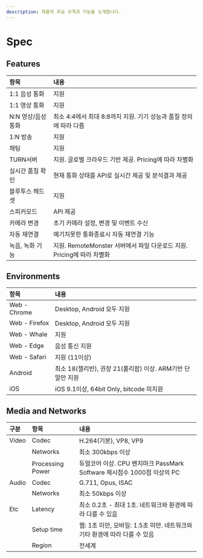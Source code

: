 ```yaml
---
description: 제품의 주요 규격과 기능을 소개합니다.
---
```


# Spec

## Features

| 항목 | 내용 |
| :--- | :--- |
| 1:1 음성 통화 | 지원 |
| 1:1 영상 통화 | 지원 |
| N:N 영상/음성 통화 | 최소 4:4에서 최대 8:8까지 지원. 기기 성능과 품질 정의에 따라 다름 |
| 1:N 방송 | 지원 |
| 채팅 | 지원 |
| TURN서버 | 지원. 글로벌 크라우드 기반 제공. Pricing에 따라 차별화 |
| 실시간 품질 확인 | 현재 통화 상태를 API로 실시간 제공 및 분석결과 제공 |
| 블루투스 헤드셋 | 지원 |
| 스피커모드 | API 제공 |
| 카메라 변경 | 초기 카메라 설정, 변경 및 이벤트 수신 |
| 자동 재연결 | 예기치못한 통화종료시 자동 재연결 기능 |
| 녹음, 녹화 기능 | 지원. RemoteMonster 서버에서 파일 다운로드 지원. Pricing에 따라 차별화 |

## Environments

| 항목 | 내용 |
| :--- | :--- |
| Web - Chrome | Desktop, Android 모두 지원 |
| Web - Firefox | Desktop, Android 모두 지원 |
| Web - Whale | 지원 |
| Web - Edge | 음성 통신 지원 |
| Web - Safari | 지원 \(11이상\) |
| Android | 최소 18\(젤리빈\), 권장 21\(롤리팝\) 이상. ARM기반 단말만 지원 |
| iOS | iOS 9.1이상, 64bit Only, bitcode 미지원 |

## Media and Networks

| 구분 | 항목 | 내용 |
| :--- | :--- | :--- |
| Video | Codec | H.264\(기본\), VP8, VP9 |
|  | Networks | 최소 300kbps 이상 |
|  | Processing Power | 듀얼코어 이상. CPU 벤치마크 PassMark Software 제시점수 1000점 이상의 PC |
| Audio | Codec | G.711, Opus, ISAC |
|  | Networks | 최소 50kbps 이상 |
| Etc | Latency | 최소 0.2초 - 최대 1초. 네트워크와 환경에 따라 다를 수 있음 |
|  | Setup time | 웹: 1초 미만, 모바일: 1.5초 미만. 네트워크와 기타 환경에 따라 다를 수 있음 |
|  | Region | 전세계 |


